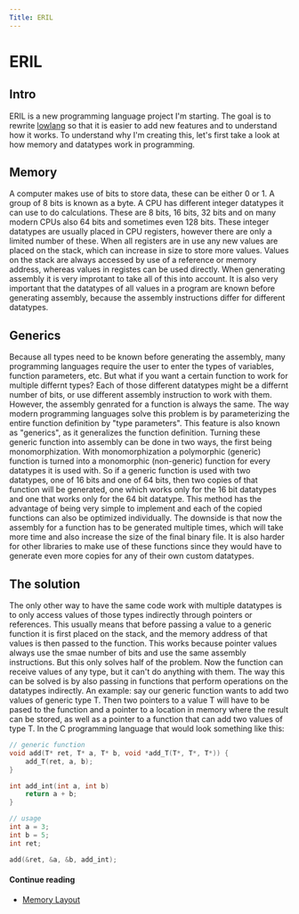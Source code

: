 ```yaml
---
Title: ERIL
---
```


# ERIL

## Intro
ERIL is a new programming language project I'm starting. The goal is to rewrite [lowlang](/projects#lowlang) so that it
is easier to add new features and to understand how it works. To understand why I'm creating this, let's first take a
look at how memory and datatypes work in programming.

## Memory
A computer makes use of bits to store data, these can be either 0 or 1. A group of 8 bits is known as a byte. A CPU has
different integer datatypes it can use to do calculations. These are 8 bits, 16 bits, 32 bits and on many modern CPUs
also 64 bits and sometimes even 128 bits. These integer datatypes are usually placed in CPU registers, however there are
only a limited number of these. When all registers are in use any new values are placed on the stack, which can increase
in size to store more values. Values on the stack are always accessed by use of a reference or memory address, whereas
values in registes can be used directly. When generating assembly it is very improtant to take all of this into
account. It is also very important that the datatypes of all values in a program are known before generating assembly,
because the assembly instructions differ for different datatypes.

## Generics
Because all types need to be known before generating the assembly, many programming languages require the user to enter
the types of variables, function parameters, etc. But what if you want a certain function to work for multiple differnt
types? Each of those different datatypes might be a differnt number of bits, or use different assembly instruction to
work with them. However, the assembly genrated for a function is always the same. The way modern programming languages
solve this problem is by parameterizing the entire function definition by "type parameters". This feature is also known
as "generics", as it generalizes the function definition. Turning these generic function into assembly can be done in
two ways, the first being monomorphization. With monomorphization a polymorphic (generic) function is turned into a
monomorphic (non-generic) function for every datatypes it is used with. So if a generic function is used with two
datatypes, one of 16 bits and one of 64 bits, then two copies of that function will be generated, one which works only
for the 16 bit datatypes and one that works only for the 64 bit datatype. This method has the advantage of being very
simple to implement and each of the copied functions can also be optimized individually. The downside is that now the
assembly for a function has to be generated multiple times, which will take more time and also increase the size of the
final binary file. It is also harder for other libraries to make use of these functions since they would have to
generate even more copies for any of their own custom datatypes.

## The solution
The only other way to have the same code work with multiple datatypes is to only access values of those types indirectly
through pointers or references. This usually means that before passing a value to a generic function it is first placed
on the stack, and the memory address of that values is then passed to the function. This works because pointer values
always use the smae number of bits and use the same assembly instructions. But this only solves half of the problem. Now
the function can receive values of any type, but it can't do anything with them. The way this can be solved is by also
passing in functions that perform operations on the datatypes indirectly. An example: say our generic function wants to
add two values of generic type T. Then two pointers to a value T will have to be pased to the function and a pointer to
a location in memory where the result can be stored, as well as a pointer to a function that can add two values of type
T. In the C programming language that would look something like this:

```c
// generic function
void add(T* ret, T* a, T* b, void *add_T(T*, T*, T*)) {
    add_T(ret, a, b);
}

int add_int(int a, int b) 
    return a + b;
}

// usage
int a = 3;
int b = 5;
int ret;

add(&ret, &a, &b, add_int);
```

#### Continue reading

* [Memory Layout](/eril/memory-layout)
